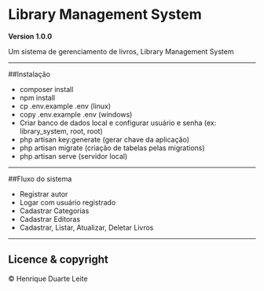 # Library Management System

**Version 1.0.0**

Um sistema de gerenciamento de livros, Library Management System

---

##Instalação

- composer install
- npm install
- cp .env.example .env (linux)
- copy .env.example .env (windows)
- Criar banco de dados local e configurar usuário e senha (ex: library_system, root, root)
- php artisan key:generate (gerar chave da aplicação)
- php artisan migrate (criação de tabelas pelas migrations)
- php artisan serve (servidor local)

---

##Fluxo do sistema

- Registrar autor
- Logar com usuário registrado
- Cadastrar Categorias
- Cadastrar Editoras
- Cadastrar, Listar, Atualizar, Deletar Livros

---

## Licence & copyright

&copy; Henrique Duarte Leite